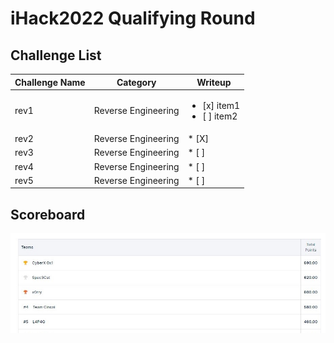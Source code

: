 # iHack2022 Qualifying Round

## Challenge List
| Challenge Name     | Category            | Writeup |
|--------------------|---------------------| ------- |
| rev1               | Reverse Engineering | <ul><li>[x] item1</li><li>[ ] item2</li></ul> |
| rev2               | Reverse Engineering | * [X]   |
| rev3               | Reverse Engineering | * [ ]   |
| rev4               | Reverse Engineering | * [ ]   |
| rev5               | Reverse Engineering | * [ ]   |

## Scoreboard
![Scoreboard](./Scoreboard.png)
